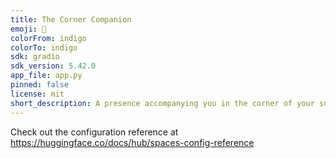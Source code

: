 ```yaml
---
title: The Corner Companion
emoji: 🏢
colorFrom: indigo
colorTo: indigo
sdk: gradio
sdk_version: 5.42.0
app_file: app.py
pinned: false
license: mit
short_description: A presence accompanying you in the corner of your soul
---
```


Check out the configuration reference at https://huggingface.co/docs/hub/spaces-config-reference
